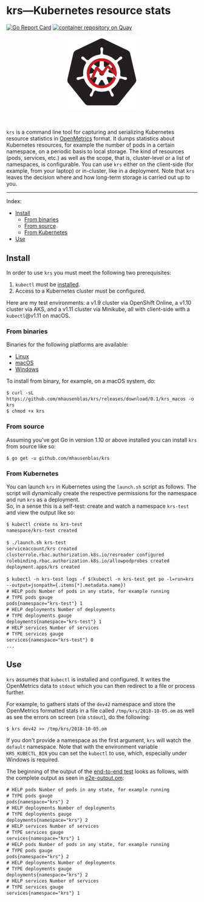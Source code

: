  # krs—Kubernetes resource stats
 
[![Go Report Card](https://goreportcard.com/badge/github.com/mhausenblas/krs)](https://goreportcard.com/report/github.com/mhausenblas/krs)
[![container repository on Quay](https://quay.io/repository/mhausenblas/krs/status "Docker Repository on Quay")](https://quay.io/repository/mhausenblas/krs)


<div style="text-align: center; margin-bottom: 50px;">
  <img src="om-k8s.png" width="200px" />
</div>

`krs` is a command line tool for capturing and serializing Kubernetes resource statistics in [OpenMetrics](https://github.com/OpenObservability/OpenMetrics) format. It dumps statistics about Kubernetes resources, for example the number of pods in a certain namespace, on a periodic basis to local storage. The kind of resources (pods, services, etc.) as well as the scope, that is, cluster-level or a list of namespaces, is configurable. You can use `krs` either on the client-side (for example, from your laptop) or in-cluster, like in a deployment. Note that `krs` leaves the decision where and how long-term storage is carried out up to you.

---

Index:

- [Install](#install)
    - [From binaries](#from-binaries)
    - [From source](#from-source)
    - [From Kubernetes](#from-kubernetes)
- [Use](#use)


## Install

In order to use `krs` you must meet the following two prerequisites:

1. `kubectl` must be [installed](https://kubernetes.io/docs/tasks/tools/install-kubectl/).
1. Access to a Kubernetes cluster must be configured. 

Here are my test environments: a v1.9 cluster via OpenShift Online, a v1.10 cluster via AKS, and a v1.11 cluster via Minikube, 
all with client-side with a `kubectl`@v1.11 on macOS.

### From binaries

Binaries for the following platforms are available:

- [Linux](https://github.com/mhausenblas/krs/releases/download/0.1/krs_linux) 
- [macOS](https://github.com/mhausenblas/krs/releases/download/0.1/krs_macos) 
- [Windows](https://github.com/mhausenblas/krs/releases/download/0.1/krs_windows)

To install from binary, for example, on a macOS system, do:

```shell
$ curl -sL https://github.com/mhausenblas/krs/releases/download/0.1/krs_macos -o krs
$ chmod +x krs
```

### From source

Assuming you've got Go in version 1.10 or above installed you can install `krs` from source like so:

```shell
$ go get -u github.com/mhausenblas/krs
```

### From Kubernetes

You can launch `krs` in Kubernetes using the `launch.sh` script as follows. The script will dynamically create the respective permissions for the namespace and run `krs` as a deployment.  
So, in a sense this is a self-test: create and watch a namespace `krs-test` and view the output like so:

```shell
$ kubectl create ns krs-test
namespace/krs-test created

$ ./launch.sh krs-test
serviceaccount/krs created
clusterrole.rbac.authorization.k8s.io/resreader configured
rolebinding.rbac.authorization.k8s.io/allowpodprobes created
deployment.apps/krs created

$ kubectl -n krs-test logs -f $(kubectl -n krs-test get po -l=run=krs --output=jsonpath={.items[*].metadata.name})
# HELP pods Number of pods in any state, for example running
# TYPE pods gauge
pods{namespace="krs-test"} 1
# HELP deployments Number of deployments
# TYPE deployments gauge
deployments{namespace="krs-test"} 1
# HELP services Number of services
# TYPE services gauge
services{namespace="krs-test"} 0
...
```

## Use

`krs` assumes that `kubectl` is installed and configured. It writes the OpenMetrics data to `stdout` which you can then redirect to a file or process further. 

For example, to gathers stats of the `dev42` namespace and store the OpenMetrics formatted  stats in a file called `/tmp/krs/2018-10-05.om` as well as see the errors on screen (via `stdout`), do the following:

```shell
$ krs dev42 >> /tmp/krs/2018-10-05.om
```

If you don't provide a namespace as the first argument, `krs` will watch the `default` namespace. Note that with the environment variable `KRS_KUBECTL_BIN` you can set the `kubectl` to use, which, especially under Windows is required.

The beginning of the output of the [end-to-end test](e2e.sh) looks as follows, with the complete output as seen in [e2e-output.om](e2e-output.om):

```
# HELP pods Number of pods in any state, for example running
# TYPE pods gauge
pods{namespace="krs"} 2
# HELP deployments Number of deployments
# TYPE deployments gauge
deployments{namespace="krs"} 2
# HELP services Number of services
# TYPE services gauge
services{namespace="krs"} 1
# HELP pods Number of pods in any state, for example running
# TYPE pods gauge
pods{namespace="krs"} 2
# HELP deployments Number of deployments
# TYPE deployments gauge
deployments{namespace="krs"} 2
# HELP services Number of services
# TYPE services gauge
services{namespace="krs"} 1
```

